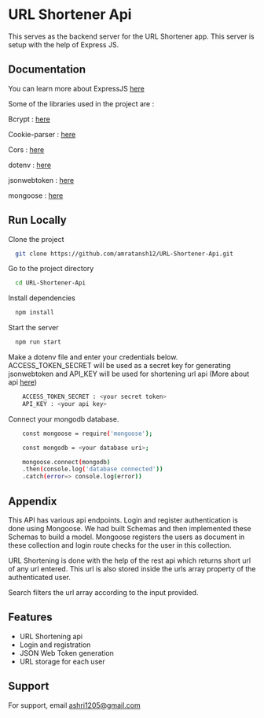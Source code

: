 
# URL Shortener Api

This serves as the backend server for the URL Shortener app. This server is setup with the help of Express JS. 


## Documentation

You can learn more about ExpressJS [here](https://expressjs.com/en/starter/installing.html)

Some of the libraries used in the project are :

Bcrypt : [here](https://www.npmjs.com/package/bcrypt)

Cookie-parser : [here](https://www.npmjs.com/package/cookie-parser) 

Cors : [here](https://www.npmjs.com/package/cors)

dotenv : [here](https://www.npmjs.com/package/dotenv)
 
jsonwebtoken : [here](https://www.npmjs.com/package/jsonwebtoken)

mongoose : [here](https://mongoosejs.com/docs/guide.html)


## Run Locally

Clone the project

```bash
  git clone https://github.com/amratansh12/URL-Shortener-Api.git
```

Go to the project directory

```bash
  cd URL-Shortener-Api
```

Install dependencies

```bash
  npm install
```

Start the server

```bash
  npm run start
```

Make a dotenv file and enter your credentials below. ACCESS_TOKEN_SECRET will be used as a secret key for generating jsonwebtoken and API_KEY will be used for shortening url api (More about api [here](https://apilayer.com/marketplace/short_url-api))

```bash
    ACCESS_TOKEN_SECRET : <your secret token>
    API_KEY : <your api key>
```
Connect your mongodb database.

```bash
    const mongoose = require('mongoose');

    const mongodb = <your database uri>;

    mongoose.connect(mongodb)
    .then(console.log('database connected'))
    .catch(error=> console.log(error))
```

## Appendix

This API has various api endpoints. Login and register authentication is done using Mongoose. We had built Schemas and then implemented these Schemas to build a model. Mongoose registers the users as document in these collection and login route checks for the user in this collection.

URL Shortening is done with the help of the rest api which returns short url of any url entered. This url is also stored inside the urls array property of the authenticated user.

Search filters the url array according to the input provided.


## Features

- URL Shortening api
- Login and registration
- JSON Web Token generation
- URL storage for each user


## Support

For support, email ashri1205@gmail.com

